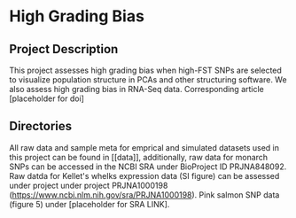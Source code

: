 # High Grading Bias 
## Project Description
This project assesses high grading bias when high-FST SNPs are selected to visualize population structure in PCAs and other structuring software. We also assess high grading bias in RNA-Seq data. 
Corresponding article [placeholder for doi]

## Directories 
All raw data and sample meta for emprical and simulated datasets used in this project can be found in [[data]], additionally, raw data for monarch SNPs can be accessed in the NCBI SRA under BioProject ID PRJNA848092. Raw datda for Kellet's whelks expression data (SI figure) can be assessed under project under project PRJNA1000198 (https://www.ncbi.nlm.nih.gov/sra/PRJNA1000198). Pink salmon SNP data (figure 5) under [placeholder for SRA LINK].
